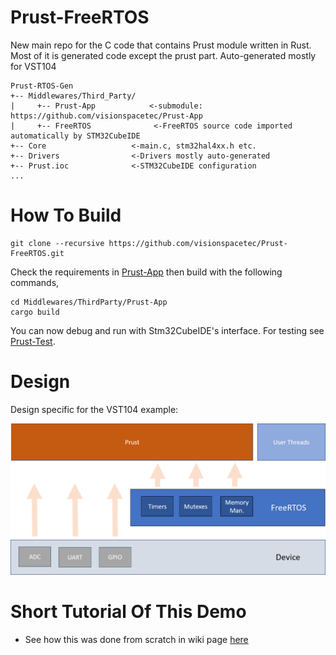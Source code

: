 # Prust-FreeRTOS
New main repo for the C code that contains Prust module written in Rust. Most of it is generated code except the prust part. Auto-generated mostly for VST104

```
Prust-RTOS-Gen  
+-- Middlewares/Third_Party/  
|     +-- Prust-App            <-submodule: https://github.com/visionspacetec/Prust-App    
|     +-- FreeRTOS              <-FreeRTOS source code imported automatically by STM32CubeIDE
+-- Core                   <-main.c, stm32hal4xx.h etc.  
+-- Drivers                <-Drivers mostly auto-generated  
+-- Prust.ioc              <-STM32CubeIDE configuration  
...
```

# How To Build  
```
git clone --recursive https://github.com/visionspacetec/Prust-FreeRTOS.git
```
Check the requirements in [Prust-App](https://github.com/visionspacetec/Prust-App) then build with the following commands,
```
cd Middlewares/ThirdParty/Prust-App
cargo build
```
You can now debug and run with Stm32CubeIDE's interface. 
For testing see [Prust-Test](https://github.com/visionspacetec/Prust-Test).

# Design
Design specific for the VST104 example:  
 
![Design](media/designvst.png)


# Short Tutorial Of This Demo 
- See how this was done from scratch in wiki page [here](https://github.com/visionspacetec/Prust/wiki/How-I-Built-This-On-VST104)
